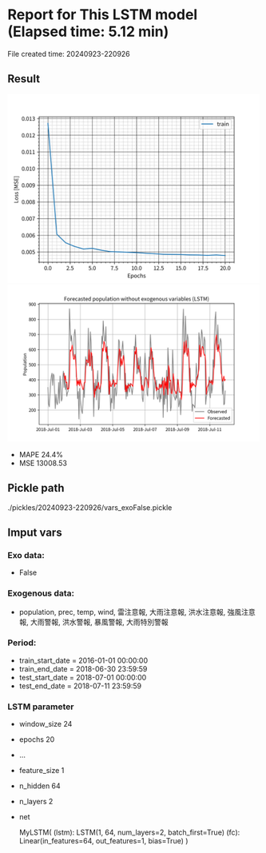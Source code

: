 
# Report for This LSTM model (Elapsed time: 5.12 min)

File created time: 20240923-220926

## Result 
<img src="result_20240923-220926_loss.png" width='600'/>
<img src="result_20240923-220926_forecast.png" width='600'/>

- MAPE	24.4%
- MSE 	13008.53

## Pickle path
./pickles/20240923-220926/vars_exoFalse.pickle

## Imput vars

### Exo data:
- False

### Exogenous data:
- population, prec, temp, wind, 雷注意報, 大雨注意報, 洪水注意報, 強風注意報, 大雨警報, 洪水警報, 暴風警報, 大雨特別警報
 
### Period:
- train_start_date    = 2016-01-01 00:00:00
- train_end_date      = 2018-06-30 23:59:59
- test_start_date     = 2018-07-01 00:00:00  
- test_end_date       = 2018-07-11 23:59:59

### LSTM parameter
- window_size	24
- epochs	20
- ...
- feature_size	1
- n_hidden	64
- n_layers	2
- net

     MyLSTM(
  (lstm): LSTM(1, 64, num_layers=2, batch_first=True)
  (fc): Linear(in_features=64, out_features=1, bias=True)
)


